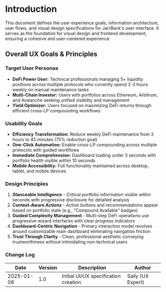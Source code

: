 # Introduction

This document defines the user experience goals, information architecture, user flows, and visual design specifications for JarrBank's user interface. It serves as the foundation for visual design and frontend development, ensuring a cohesive and user-centered experience.

## Overall UX Goals & Principles

### Target User Personas

- **DeFi Power User:** Technical professionals managing 5+ liquidity positions across multiple protocols who currently spend 2-3 hours weekly on manual maintenance tasks
- **Multi-Chain Investor:** Users with portfolios across Ethereum, Arbitrum, and Avalanche seeking unified visibility and management
- **Yield Optimizer:** Users focused on maximizing DeFi returns through efficient cross-LP compounding workflows

### Usability Goals

- **Efficiency Transformation:** Reduce weekly DeFi maintenance from 3 hours to 45 minutes (75% reduction goal)
- **One-Click Automation:** Enable cross-LP compounding across multiple protocols with guided workflows
- **Immediate Comprehension:** Dashboard loading under 3 seconds with portfolio health visible within 10 seconds
- **Mobile Accessibility:** Full functionality maintained across desktop, tablet, and mobile devices

### Design Principles

1. **Glanceable Intelligence** - Critical portfolio information visible within seconds with progressive disclosure for detailed analysis
2. **Context-Aware Actions** - Action buttons and recommendations appear based on portfolio state (e.g., "Compound Available" badges)
3. **Guided Complexity Management** - Multi-step DeFi operations use progressive wizard interfaces with clear progress indicators
4. **Dashboard-Centric Navigation** - Primary interaction model revolves around customizable main dashboard eliminating navigation friction
5. **Trust Through Clarity** - Clean, professional aesthetic conveying trustworthiness without intimidating non-technical users

### Change Log

| Date | Version | Description | Author |
|------|---------|-------------|--------|
| 2025-01-06 | 1.0 | Initial UI/UX specification creation | Sally (UX Expert) |
